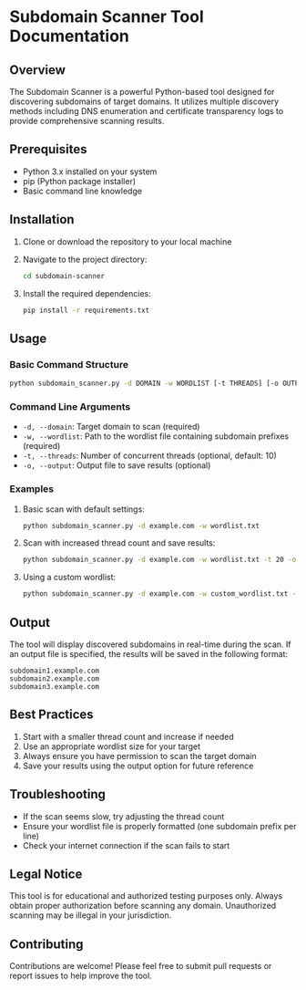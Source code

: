 # Subdomain Scanner Tool Documentation

## Overview
The Subdomain Scanner is a powerful Python-based tool designed for discovering subdomains of target domains. It utilizes multiple discovery methods including DNS enumeration and certificate transparency logs to provide comprehensive scanning results.

## Prerequisites
- Python 3.x installed on your system
- pip (Python package installer)
- Basic command line knowledge

## Installation

1. Clone or download the repository to your local machine

2. Navigate to the project directory:
   ```bash
   cd subdomain-scanner
   ```

3. Install the required dependencies:
   ```bash
   pip install -r requirements.txt
   ```

## Usage

### Basic Command Structure
```bash
python subdomain_scanner.py -d DOMAIN -w WORDLIST [-t THREADS] [-o OUTPUT]
```

### Command Line Arguments
- `-d, --domain`: Target domain to scan (required)
- `-w, --wordlist`: Path to the wordlist file containing subdomain prefixes (required)
- `-t, --threads`: Number of concurrent threads (optional, default: 10)
- `-o, --output`: Output file to save results (optional)

### Examples

1. Basic scan with default settings:
   ```bash
   python subdomain_scanner.py -d example.com -w wordlist.txt
   ```

2. Scan with increased thread count and save results:
   ```bash
   python subdomain_scanner.py -d example.com -w wordlist.txt -t 20 -o results.txt
   ```

3. Using a custom wordlist:
   ```bash
   python subdomain_scanner.py -d example.com -w custom_wordlist.txt -o scan_results.txt
   ```

## Output
The tool will display discovered subdomains in real-time during the scan. If an output file is specified, the results will be saved in the following format:
```
subdomain1.example.com
subdomain2.example.com
subdomain3.example.com
```

## Best Practices
1. Start with a smaller thread count and increase if needed
2. Use an appropriate wordlist size for your target
3. Always ensure you have permission to scan the target domain
4. Save your results using the output option for future reference

## Troubleshooting
- If the scan seems slow, try adjusting the thread count
- Ensure your wordlist file is properly formatted (one subdomain prefix per line)
- Check your internet connection if the scan fails to start

## Legal Notice
This tool is for educational and authorized testing purposes only. Always obtain proper authorization before scanning any domain. Unauthorized scanning may be illegal in your jurisdiction.

## Contributing
Contributions are welcome! Please feel free to submit pull requests or report issues to help improve the tool.